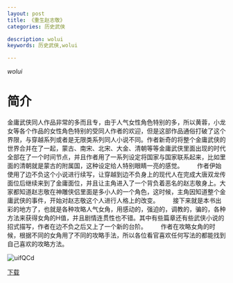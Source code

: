 ```yaml
---
layout: post
title: 《重生赵志敬》
categories: 历史武侠

description: wolui
keywords: 历史武侠,wolui

---
```


*wolui*

# 简介

金庸武侠同人作品非常的多而且专，由于人气女性角色特别的多，所以黄蓉，小龙女等各个作品的女性角色特别的受同人作者的欢迎，但是这部作品通俗打破了这个界限，与穿越系列或者是无限类系列同人小说不同。作者新奇的将整个金庸武侠的世界合并在了一起，蒙古、南宋、北宋、大金、清朝等等金庸武侠里面出现的时代全部在了一个时间节点，并且作者用了一系列设定将国家与国家联系起来，比如里面的清朝就是蒙古的附属国，这种设定给人特别眼睛一亮的感觉。
　　作者伊始使用了边不负这个小说进行续写，让穿越到边不负身上的现代人在完成大唐双龙传面位后继续来到了金庸面位，并且让主角进入了一个背负着恶名的赵志敬身上。大家都知道赵志敬在神雕侠侣里面是多小人的一个角色，这时候，主角因知道整个金庸武侠的事件，开始对赵志敬这个人进行人格上的改变。
　　接下来就是本书出彩的地方了，也就是各种攻略人气女角，用感动的，强迫的，调教的，骗的，各种方法来获得女角的H值，并且剧情连贯性也不错。其中有些篇章还有些武侠小说的招式描写，作者在边不负之后又上了一个新的台阶。
　　作者在攻略女角的时候，根据不同的女角用了不同的攻略手法，所以各位看官喜欢任何写法的都能找到自己喜欢的攻略方法。

![uifQCd](https://cdn.jsdelivr.net/gh/YYbooks0/yybooks0img@master/bookscover2/uifQCd.1x02dhcwivhc.jpg)

[下载](https://link.jscdn.cn/1drv/aHR0cHM6Ly8xZHJ2Lm1zL3QvcyFBaGU2R2dNWmVFb2poVllmaWZDQmpSUExHU0pIP2U9NUh3OU1S.txt)
